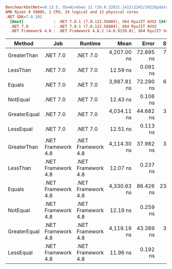 ``` ini

BenchmarkDotNet=v0.13.5, OS=Windows 11 (10.0.22621.1413/22H2/2022Update/SunValley2)
AMD Ryzen 9 5900X, 1 CPU, 24 logical and 12 physical cores
.NET SDK=7.0.101
  [Host]             : .NET 7.0.1 (7.0.122.56804), X64 RyuJIT AVX2 [AttachedDebugger]
  .NET 7.0           : .NET 7.0.1 (7.0.122.56804), X64 RyuJIT AVX2
  .NET Framework 4.8 : .NET Framework 4.8.1 (4.8.9139.0), X64 RyuJIT VectorSize=256


```
|       Method |                Job |            Runtime |        Mean |     Error |     StdDev |      Median |
|------------- |------------------- |------------------- |------------:|----------:|-----------:|------------:|
|  GreaterThan |           .NET 7.0 |           .NET 7.0 | 4,207.00 ns | 72.895 ns |  77.997 ns | 4,189.74 ns |
|     LessThan |           .NET 7.0 |           .NET 7.0 |    12.59 ns |  0.091 ns |   0.081 ns |    12.57 ns |
|       Equals |           .NET 7.0 |           .NET 7.0 | 3,987.81 ns | 72.290 ns |  67.620 ns | 3,935.93 ns |
|     NotEqual |           .NET 7.0 |           .NET 7.0 |    12.43 ns |  0.106 ns |   0.100 ns |    12.46 ns |
| GreaterEqual |           .NET 7.0 |           .NET 7.0 | 4,034.11 ns | 44.682 ns |  39.610 ns | 4,044.96 ns |
|    LessEqual |           .NET 7.0 |           .NET 7.0 |    12.51 ns |  0.113 ns |   0.106 ns |    12.48 ns |
|  GreaterThan | .NET Framework 4.8 | .NET Framework 4.8 | 4,114.30 ns | 37.982 ns |  31.717 ns | 4,132.12 ns |
|     LessThan | .NET Framework 4.8 | .NET Framework 4.8 |    12.07 ns |  0.237 ns |   0.221 ns |    11.98 ns |
|       Equals | .NET Framework 4.8 | .NET Framework 4.8 | 4,330.63 ns | 86.426 ns | 235.129 ns | 4,244.74 ns |
|     NotEqual | .NET Framework 4.8 | .NET Framework 4.8 |    12.19 ns |  0.259 ns |   0.277 ns |    12.11 ns |
| GreaterEqual | .NET Framework 4.8 | .NET Framework 4.8 | 4,119.19 ns | 43.389 ns |  33.875 ns | 4,131.03 ns |
|    LessEqual | .NET Framework 4.8 | .NET Framework 4.8 |    11.96 ns |  0.192 ns |   0.170 ns |    11.91 ns |
